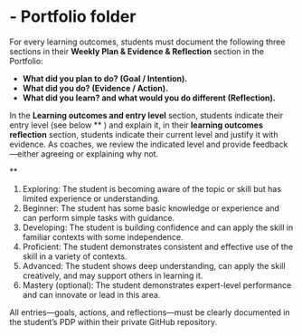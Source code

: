 # - Portfolio folder

For every learning outcomes, students must document the following three sections in their **Weekly Plan & Evidence & Reflection** section in the Portfolio:

- **What did you plan to do? (Goal / Intention).**
- **What did you do? (Evidence / Action).**
- **What did you learn? and what would you do different (Reflection).**

In the **Learning outcomes and entry level** section, students indicate their entry level (see below ** ) and explain it, in their **learning outcomes reflection** section, students indicate their current level and justify it with evidence.
As coaches, we review the indicated level and provide feedback—either agreeing or explaining why not.

**

1.	Exploring: The student is becoming aware of the topic or skill but has limited experience or understanding.
2.	Beginner: The student has some basic knowledge or experience and can perform simple tasks with guidance.
3.	Developing: The student is building confidence and can apply the skill in familiar contexts with some independence.
4.	Proficient: The student demonstrates consistent and effective use of the skill in a variety of contexts.
5.	Advanced: The student shows deep understanding, can apply the skill creatively, and may support others in learning it.
6.	Mastery (optional): The student demonstrates expert-level performance and can innovate or lead in this area. 

All entries—goals, actions, and reflections—must be clearly documented in the student’s PDP within their private GitHub repository.

